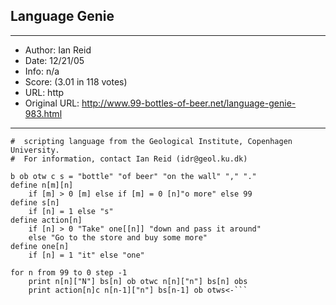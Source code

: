 
## Language Genie ##
---
- Author: Ian Reid
- Date: 12/21/05
- Info: n/a
- Score:  (3.01 in 118 votes)
- URL: http
- Original URL: http://www.99-bottles-of-beer.net/language-genie-983.html
---

```#  GENIE (GENeric Interpreter and Evaluator) is an interpreted
#  scripting language from the Geological Institute, Copenhagen University. 
#  For information, contact Ian Reid (idr@geol.ku.dk)

b ob otw c s = "bottle" "of beer" "on the wall" "," "."
define n[m][n]
	if [m] > 0 [m] else if [m] = 0 [n]"o more" else 99 
define s[n]
	if [n] = 1 else "s"
define action[n]
	if [n] > 0 "Take" one[[n]] "down and pass it around"
	else "Go to the store and buy some more"
define one[n]
	if [n] = 1 "it" else "one"

for n from 99 to 0 step -1
	print n[n]["N"] bs[n] ob otwc n[n]["n"] bs[n] obs
	print action[n]c n[n-1]["n"] bs[n-1] ob otws<-```